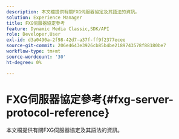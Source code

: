 ```yaml
---
description: 本文檔提供有關FXG伺服器協定及其語法的資訊。
solution: Experience Manager
title: FXG伺服器協定參考
feature: Dynamic Media Classic,SDK/API
role: Developer,User
exl-id: d3a0490a-2f98-42d7-a37f-ff9f2377ecee
source-git-commit: 206e4643e3926cb85b4be2189743578f88180be7
workflow-type: tm+mt
source-wordcount: '30'
ht-degree: 0%

---
```


# FXG伺服器協定參考{#fxg-server-protocol-reference}

本文檔提供有關FXG伺服器協定及其語法的資訊。
